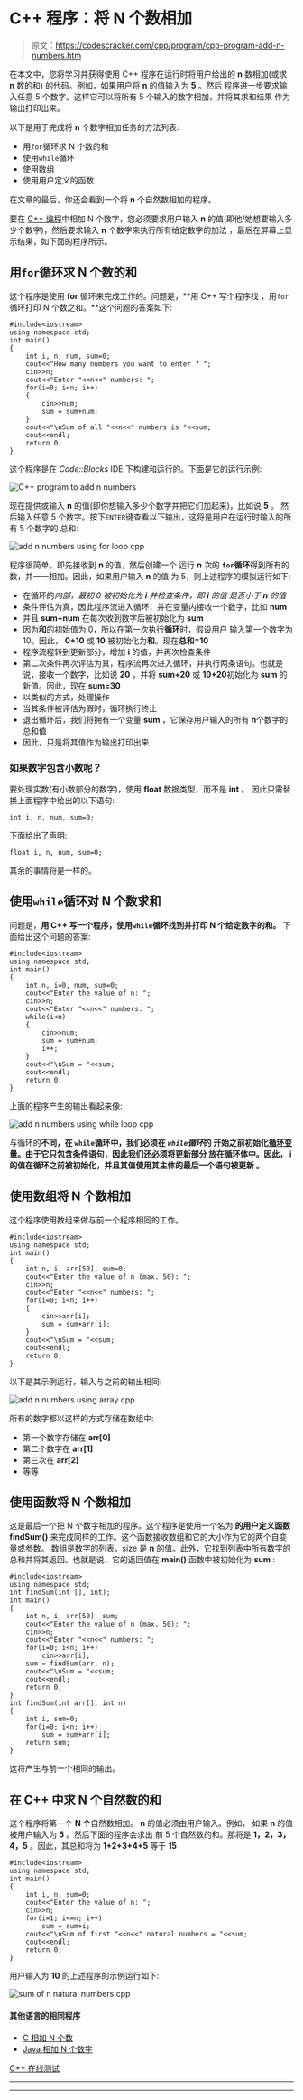# C++ 程序：将 N 个数相加

> 原文：<https://codescracker.com/cpp/program/cpp-program-add-n-numbers.htm>

在本文中，您将学习并获得使用 C++ 程序在运行时将用户给出的 **n** 数相加(或求 **n** 数的和) 的代码。例如，如果用户将 **n** 的值输入为 **5** 。然后 程序进一步要求输入任意 5 个数字。这样它可以将所有 5 个输入的数字相加，并将其求和结果 作为输出打印出来。

以下是用于完成将 **n** 个数字相加任务的方法列表:

*   用`for`循环求 N 个数的和
*   使用`while`循环
*   使用数组
*   使用用户定义的函数

在文章的最后，你还会看到一个将 **n** 个自然数相加的程序。

要在 [C++ 编程](/cpp/index.htm)中相加 N 个数字，您必须要求用户输入 **n** 的值(即他/她想要输入多少个数字)，然后要求输入 **n** 个数字来执行所有给定数字的加法 ，最后在屏幕上显示结果，如下面的程序所示。

## 用`for`循环求 N 个数的和

这个程序是使用 **for** 循环来完成工作的。问题是，**用 C++ 写个程序找 ，用`for`循环打印 N 个数之和。**这个问题的答案如下:

```
#include<iostream>
using namespace std;
int main()
{
    int i, n, num, sum=0;
    cout<<"How many numbers you want to enter ? ";
    cin>>n;
    cout<<"Enter "<<n<<" numbers: ";
    for(i=0; i<n; i++)
    {
        cin>>num;
        sum = sum+num;
    }
    cout<<"\nSum of all "<<n<<" numbers is "<<sum;
    cout<<endl;
    return 0;
}
```

这个程序是在 *Code::Blocks* IDE 下构建和运行的。下面是它的运行示例:

![C++ program to add n numbers](img/3c118df0a8f8aba100aa0ca92d8d2c7b.png)

现在提供或输入 **n** 的值(即你想输入多少个数字并把它们加起来)，比如说 **5** 。 然后输入任意 5 个数字。按下`ENTER`键查看以下输出，这将是用户在运行时输入的所有 5 个数字的 总和:

![add n numbers using for loop cpp](img/19faf0d108eab4dfc86c9a853d22b023.png)

程序很简单。即先接收到 **n** 的值，然后创建一个 运行 **n** 次的 **`for`循环**得到所有的数，并一一相加。因此，如果用户输入 **n** 的值 为 5，则上述程序的模拟运行如下:

*   在循环的*内部，最初 0 被初始化为 **i** 并检查条件，即 **i** 的值 是否小于 **n** 的值*
*   条件评估为真，因此程序流进入循环，并在变量内接收一个数字，比如 **num**
*   并且 **sum+num** 在每次收到数字后被初始化为 **sum**
*   因为**和**的初始值为 0，所以在第一次执行**循环**时，假设用户 输入第一个数字为 10。因此， **0+10** 或 **10** 被初始化为**和**。现在**总和=10**
*   程序流程转到更新部分，增加 **i** 的值，并再次检查条件
*   第二次条件再次评估为真，程序流再次进入循环，并执行两条语句。也就是说，接收一个数字，比如说 **20** ，并将 **sum+20** 或 **10+20**初始化为 **sum** 的新值。因此，现在 **sum=30**
*   以类似的方式，处理操作
*   当其条件被评估为假时，循环执行终止
*   退出循环后，我们将拥有一个变量 **sum** ，它保存用户输入的所有 **n**个数字的总和值
*   因此，只是将其值作为输出打印出来

### 如果数字包含小数呢？

要处理实数(有小数部分的数字)，使用 **float** 数据类型，而不是 **int** 。 因此只需替换上面程序中给出的以下语句:

```
int i, n, num, sum=0;
```

下面给出了声明:

```
float i, n, num, sum=0;
```

其余的事情将是一样的。

## 使用`while`循环对 N 个数求和

问题是，**用 C++ 写一个程序，使用`while`循环找到并打印 N 个给定数字的和。** 下面给出这个问题的答案:

```
#include<iostream>
using namespace std;
int main()
{
    int n, i=0, num, sum=0;
    cout<<"Enter the value of n: ";
    cin>>n;
    cout<<"Enter "<<n<<" numbers: ";
    while(i<n)
    {
        cin>>num;
        sum = sum+num;
        i++;
    }
    cout<<"\nSum = "<<sum;
    cout<<endl;
    return 0;
}
```

上面的程序产生的输出看起来像:

![add n numbers using while loop cpp](img/01362f51d9019cc8fc9f506dc1c6fa05.png)

与循环的**不同，在 **`while`循环**中，我们必须在 *`while`循环*的 开始之前初始化<u>循环变量</u>。由于它只包含条件语句，因此我们还必须将更新部分 放在循环体中。因此， **i** 的值在循环之前被初始化，并且其值使用其主体的最后一个语句被更新 。**

## 使用数组将 N 个数相加

这个程序使用数组来做与前一个程序相同的工作。

```
#include<iostream>
using namespace std;
int main()
{
    int n, i, arr[50], sum=0;
    cout<<"Enter the value of n (max. 50): ";
    cin>>n;
    cout<<"Enter "<<n<<" numbers: ";
    for(i=0; i<n; i++)
    {
        cin>>arr[i];
        sum = sum+arr[i];
    }
    cout<<"\nSum = "<<sum;
    cout<<endl;
    return 0;
}
```

以下是其示例运行，输入与之前的输出相同:

![add n numbers using array cpp](img/3c5a571e359aaa26d99e1cfc200c9dda.png)

所有的数字都以这样的方式存储在数组中:

*   第一个数字存储在 **arr[0]**
*   第二个数字在 **arr[1]**
*   第三次在 **arr[2]**
*   等等

## 使用函数将 N 个数相加

这是最后一个把 N 个数字相加的程序。这个程序是使用一个名为 **的用户定义函数 findSum()** 来完成同样的工作。这个函数接收数组和它的大小作为它的两个自变量或参数。 数组是数字的列表，size 是 **n** 的值。此外，它找到列表中所有数字的总和并将其返回。也就是说，它的返回值在 **main()** 函数中被初始化为 **sum** :

```
#include<iostream>
using namespace std;
int findSum(int [], int);
int main()
{
    int n, i, arr[50], sum;
    cout<<"Enter the value of n (max. 50): ";
    cin>>n;
    cout<<"Enter "<<n<<" numbers: ";
    for(i=0; i<n; i++)
        cin>>arr[i];
    sum = findSum(arr, n);
    cout<<"\nSum = "<<sum;
    cout<<endl;
    return 0;
}
int findSum(int arr[], int n)
{
    int i, sum=0;
    for(i=0; i<n; i++)
        sum = sum+arr[i];
    return sum;
}
```

这将产生与前一个相同的输出。

## 在 C++ 中求 N 个自然数的和

这个程序将第一个 **N 个**自然数相加。 **n** 的值必须由用户输入。例如， 如果 **n** 的值被用户输入为 **5** 。然后下面的程序会求出 前 5 个自然数的和。那将是 **1，2，3，4，5** 。因此，其总和将为 **1+2+3+4+5** 等于 **15**

```
#include<iostream>
using namespace std;
int main()
{
    int i, n, sum=0;
    cout<<"Enter the value of n: ";
    cin>>n;
    for(i=1; i<=n; i++)
        sum = sum+i;
    cout<<"\nSum of first "<<n<<" natural numbers = "<<sum;
    cout<<endl;
    return 0;
}
```

用户输入为 **10** 的上述程序的示例运行如下:

![sum of n natural numbers cpp](img/77a412326e907c176d9de69db8363795.png)

#### 其他语言的相同程序

*   [C 相加 N 个数](/c/program/c-program-add-n-numbers.htm)
*   [Java 相加 N 个数字](/java/program/java-program-add-n-numbers.htm)

[C++ 在线测试](/exam/showtest.php?subid=3)

* * *

* * *